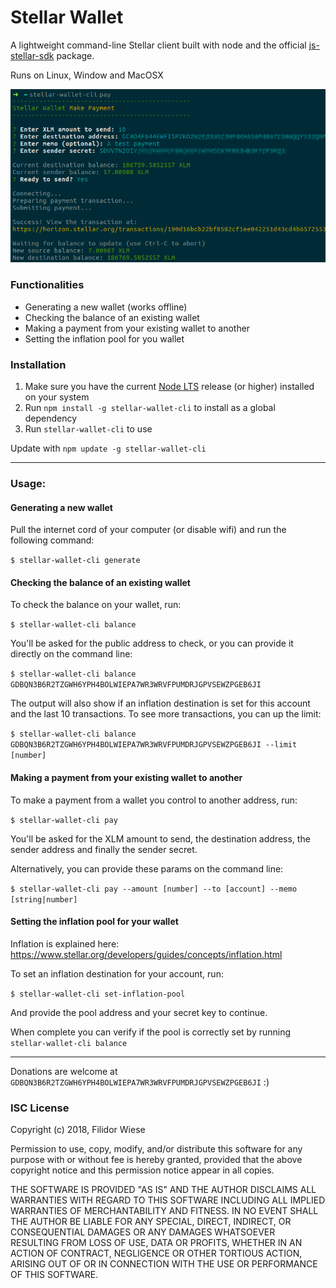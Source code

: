 # Stellar Wallet

A lightweight command-line Stellar client built with node and the official [js-stellar-sdk](https://stellar.github.io/js-stellar-sdk/) package.

Runs on Linux, Window and MacOSX

![Network diagram](screenshot.png)

### Functionalities
- Generating a new wallet (works offline)
- Checking the balance of an existing wallet
- Making a payment from your existing wallet to another
- Setting the inflation pool for you wallet

### Installation
1. Make sure you have the current [Node LTS](https://nodejs.org/en/) release (or higher) installed on your system
2. Run `npm install -g stellar-wallet-cli` to install as a global dependency
3. Run `stellar-wallet-cli` to use

Update with `npm update -g stellar-wallet-cli`

---

### Usage:

#### Generating a new wallet

Pull the internet cord of your computer (or disable wifi) and run the following command:

`$ stellar-wallet-cli generate`

#### Checking the balance of an existing wallet

To check the balance on your wallet, run:

`$ stellar-wallet-cli balance`

You'll be asked for the public address to check, or you can provide it directly on the command line:

`$ stellar-wallet-cli balance GDBQN3B6R2TZGWH6YPH4BOLWIEPA7WR3WRVFPUMDRJGPVSEWZPGEB6JI`

The output will also show if an inflation destination is set for this account and the last 10 transactions.
To see more transactions, you can up the limit:

`$ stellar-wallet-cli balance GDBQN3B6R2TZGWH6YPH4BOLWIEPA7WR3WRVFPUMDRJGPVSEWZPGEB6JI --limit [number]`

#### Making a payment from your existing wallet to another

To make a payment from a wallet you control to another address, run:

`$ stellar-wallet-cli pay`

You'll be asked for the XLM amount to send, the destination address, the sender address and finally the sender secret.

Alternatively, you can provide these params on the command line:

`$ stellar-wallet-cli pay --amount [number] --to [account] --memo [string|number]`

#### Setting the inflation pool for your wallet

Inflation is explained here: https://www.stellar.org/developers/guides/concepts/inflation.html

To set an inflation destination for your account, run:

`$ stellar-wallet-cli set-inflation-pool`

And provide the pool address and your secret key to continue.

When complete you can verify if the pool is correctly set by running `stellar-wallet-cli balance`

---

Donations are welcome at `GDBQN3B6R2TZGWH6YPH4BOLWIEPA7WR3WRVFPUMDRJGPVSEWZPGEB6JI` :)

### ISC License

Copyright (c) 2018, Filidor Wiese

Permission to use, copy, modify, and/or distribute this software for any
purpose with or without fee is hereby granted, provided that the above
copyright notice and this permission notice appear in all copies.

THE SOFTWARE IS PROVIDED "AS IS" AND THE AUTHOR DISCLAIMS ALL WARRANTIES
WITH REGARD TO THIS SOFTWARE INCLUDING ALL IMPLIED WARRANTIES OF
MERCHANTABILITY AND FITNESS. IN NO EVENT SHALL THE AUTHOR BE LIABLE FOR
ANY SPECIAL, DIRECT, INDIRECT, OR CONSEQUENTIAL DAMAGES OR ANY DAMAGES
WHATSOEVER RESULTING FROM LOSS OF USE, DATA OR PROFITS, WHETHER IN AN
ACTION OF CONTRACT, NEGLIGENCE OR OTHER TORTIOUS ACTION, ARISING OUT OF
OR IN CONNECTION WITH THE USE OR PERFORMANCE OF THIS SOFTWARE.

